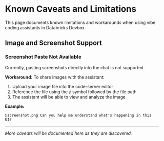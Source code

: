# Known Caveats and Limitations

This page documents known limitations and workarounds when using vibe coding assistants in Databricks Devbox.

## Image and Screenshot Support

### Screenshot Paste Not Available

Currently, pasting screenshots directly into the chat is not supported.

**Workaround:** To share images with the assistant:

1. Upload your image file into the code-server editor
2. Reference the file using the `@` symbol followed by the file path
3. The assistant will be able to view and analyze the image

**Example:**
```
@screenshot.png Can you help me understand what's happening in this UI?
```

---

*More caveats will be documented here as they are discovered.*
